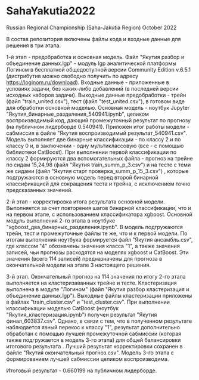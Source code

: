 # SahaYakutia2022
Russian Regional Championship (Saha-Jakutia Region) October 2022

В состав репозитория включены файлы кода и входные данные для решения в три этапа.

1-й этап - предобработка и основная модель. Файл "Якутия разбор и объединение данных.lgp" - модуль lgp аналитической платформы Логином в бесплатной общедоступной версии Community Edition v.6.5.1 (дистрибутив можно свободно получить по адресу https://loginom.ru/download). Входные данные - приложенные в условиях задачи, без каких-либо добавлений (в последней версии исходных наборов задачи). Выходные данные предобработки - трейн (файл "train_united.csv"), тест (файл "test_united.csv"), в готовом виде для обработки основной моделью. Основная модель - ноутбук Jupyter "Якутия_бинарные_разделения_540941.ipynb", целиком воспроизводимый код, дающий промежуточный результат по прогнозу (на публичном лидерборде 0.540941). Приложен итог работы модели - сабмиссия в файле "Якутия воспроизводимый результат_540941.csv".
Модель выполняет две бинарные классификации - по классу 2 и по классу 0 и, в заключении - одну мультиклассовую (все - с помощью библиотеки CatBoost). При выполнении первой классификации по классу 2 формируются два вспомогательных файла - прогноз на трейне по сидам 15,24,98 (файл "Якутия train_summ_p_3.csv") и на тесте с теми же сидами (файл "Якутия старт проверка_summ_p_15_3.csv") , которые подгружаются в основную модель перед второй бинарной классификацией для сокращения теста и трейна, с исключением точно предсказанных значений.

2-й этап - корректировка итога результата основной модели. Выполняется за счет повторения шагов бинарной классификации, что и на первом этапе, с использованием классификатора xgboost. Основной модуль выполнения 2-го этапа в ноутбуке "xgboost_два_бинарных_разделения.ipynb". В модель подгружаются трейн, тест и промежуточные файлы те же, что и к первой модели. По итогам выполнения ноутбука формируется файл "Якутия ансамбль.csv", где классом "4" обозначены значения класса "1", а также значения записей, чьи прогнозы расходятся на моделях xgboost и CatBoost. Эти значения (всего 114 записей) предназначены для прогноза в окончательной модели на этапе 3 настоящего решения.

3-й этап. Окончательный прогноз на 114 значения по итогу 2-го этапа выполняется на кластеризаванных трейне и тесте. Кластеризация выполнена в модуле "Логином" (файл "Якутия разбор кластеризация и объединение данных.lgp"). Выходные файлы кластеризации приложены в файлах "train_cluster.csv" и "test_cluster.csv". При выполнении классификации моделью CatBoost (ноутбук "Якутия_кластеризация.ipynb") получен результат "Якутия финал_603837.csv". Однако, в связи с тем, что в полученном результате наблюдается явный перекос к классу "1", результат дополнительно обработан с помощью лучшей промежуточной сабмиссии (которая также подгружается в модель 3-го этапа) для общей балансировки итогового результата . Лучший результат корректировки сохранен в файле "Якутия окончательный прогноз.csv".
Модель 3-го этапа с формированием лучшей сабмиссии целиком воспроизводима.

Итоговый результат - 0.660199 на публичном лидерборде.

